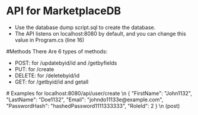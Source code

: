 # API for MarketplaceDB
<ul>
<li>Use the database dump script.sql to create the database.</li>
<li>The API listens on localhost:8080 by default, and you can change this value in Program.cs (line 16)</li>
</ul>

#Methods
There Are 6 types of methods:
<ul>
<li>POST: for /updatebyid/id and /getbyfields </li>
<li>PUT: for /create </li>
<li>DELETE: for /deletebyid/id </li>
<li>GET: for /getbyid/id and getall </li>
</ul>
# Examples
for localhost:8080/api/user/create  \n
{
  "FirstName": "John1132",
  "LastName": "Doe1132",
  "Email": "johndo11133e@example.com",
  "PasswordHash": "hashedPassword1111333333",
  "RoleId": 2
} \n (post)
